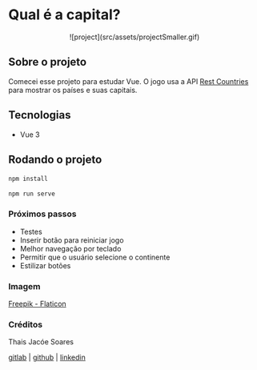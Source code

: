 # Qual é a capital?

<div align="center">
![project](src/assets/projectSmaller.gif)
</div>

## Sobre o projeto

Comecei esse projeto para estudar Vue. O jogo usa a API [Rest Countries](https://restcountries.com/) para mostrar os países e suas capitais. 

## Tecnologias

- Vue 3

## Rodando o projeto
```
npm install
```
```
npm run serve
```

### Próximos passos

- Testes
- Inserir botão para reiniciar jogo
- Melhor navegação por teclado
- Permitir que o usuário selecione o continente
- Estilizar botões

### Imagem
[Freepik - Flaticon](https://www.flaticon.com/free-icons/globe)

### Créditos
Thais Jacóe Soares

[gitlab](https://gitlab.com/thaisjsoares/) | [github](https://github.com/thaisjsoares) | [linkedin](https://www.linkedin.com/in/thais-jacoe-soares/)